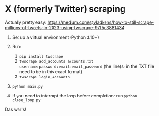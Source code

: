 # X (formerly Twitter) scraping
Actually pretty easy:
https://medium.com/@vladkens/how-to-still-scrape-millions-of-tweets-in-2023-using-twscrape-97f5d3881434

1. Set up a virtual environment (Python 3.10+)

2. Run:
    1. ```pip install twscrape```
    2. ```twscrape add_accounts accounts.txt username:password:email:email_password``` (the line(s) in the TXT file need to be in this exact format)
    3. ```twscrape login_accounts```

3. ```python main.py``` 

4. If you need to interrupt the loop before completion: run ```python close_loop.py```

Das war's!
